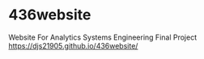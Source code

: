 # 436website
Website For Analytics Systems Engineering Final Project 
https://djs21905.github.io/436website/
